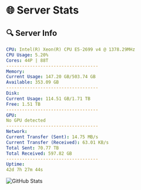 # 🌐 Server Stats
## 🔍 Server Info
```yaml
CPU: Intel(R) Xeon(R) CPU E5-2699 v4 @ 1378.29MHz
CPU Usage: 5.20%
Cores: 44P | 88T
-----------------------------------
Memory:
Current Usage: 147.20 GB/503.74 GB
Available: 353.09 GB
-----------------------------------
Disk:
Current Usage: 114.51 GB/1.71 TB
Free: 1.51 TB
-----------------------------------
GPU:
No GPU detected
-----------------------------------
Network:
Current Transfer (Sent): 14.75 MB/s
Current Transfer (Received): 63.01 KB/s
Total Sent: 70.77 TB
Total Received: 597.82 GB
-----------------------------------
Uptime:
42d 7h 27m 44s
```
![GitHub Stats](https://img.shields.io/badge/Updated-2025-04-19_04:50:33-blue)